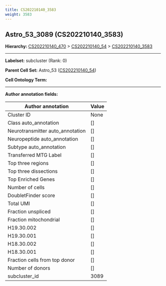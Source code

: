 ```yaml
---
title: CS202210140_3583
weight: 3583
---
```

## Astro_53_3089 (CS202210140_3583)
<b>Hierarchy: </b>
[CS202210140_470](cell_sets/CS202210140_470.md) >
[CS202210140_54](cell_sets/CS202210140_54.md) >
[CS202210140_3583](cell_sets/CS202210140_3583.md)

---


**Labelset:** subcluster (Rank: 0)

**Parent Cell Set:** Astro_53 ([CS202210140_54](cell_sets/CS202210140_54.md))



**Cell Ontology Term:** 

[MARKER GENES.]: #


---

[TRANSFERRED ANNOTATIONS.]: #


[AUTHOR ANNOTATION FIELDS.]: #


**Author annotation fields:**

| Author annotation | Value |
|-------------------|-------|
|Cluster ID|None|
|Class auto_annotation|[]|
|Neurotransmitter auto_annotation|[]|
|Neuropeptide auto_annotation|[]|
|Subtype auto_annotation|[]|
|Transferred MTG Label|[]|
|Top three regions|[]|
|Top three dissections|[]|
|Top Enriched Genes|[]|
|Number of cells|[]|
|DoubletFinder score|[]|
|Total UMI|[]|
|Fraction unspliced|[]|
|Fraction mitochondrial|[]|
|H19.30.002|[]|
|H19.30.001|[]|
|H18.30.002|[]|
|H18.30.001|[]|
|Fraction cells from top donor|[]|
|Number of donors|[]|
|subcluster_id|3089|
